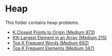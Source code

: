 # Heap

This folder contains heap problems.

* [K Closest Points to Origin (Medium 973)](/Heap/k)
* [Kth Largest Element in an Array (Medium 215)](/Heap/karr)
* [Top K Frequent Words (Medium 692)](/Heap/kwords)
* [Top K Frequent Elements (Medium 347)](/Heap/kel)
